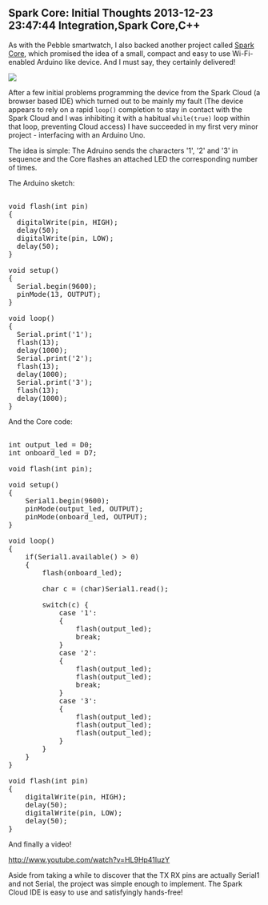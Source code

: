 Spark Core: Initial Thoughts
2013-12-23 23:47:44
Integration,Spark Core,C++
---

As with the Pebble smartwatch, I also backed another project called <a title="Spark Core" href="http://spark.io">Spark Core</a>, which promised the idea of a small, compact and easy to use Wi-Fi-enabled Arduino like device. And I must say, they certainly delivered!

![](/assets/import/media/2013/12/img_20131223_140517.jpg?w=545)

After a few initial problems programming the device from the Spark Cloud (a browser based IDE) which turned out to be mainly my fault (The device appears to rely on a rapid <code>loop()</code> completion to stay in contact with the Spark Cloud and I was inhibiting it with a habitual <code>while(true)</code> loop within that loop, preventing Cloud access) I have succeeded in my first very minor project - interfacing with an Arduino Uno.

The idea is simple: The Adruino sends the characters '1', '2' and '3' in sequence and the Core flashes an attached LED the corresponding number of times.

The Arduino sketch:

<!-- language="cpp" -->
<pre><div class="code-block">
void flash(int pin)
{
  digitalWrite(pin, HIGH);
  delay(50);
  digitalWrite(pin, LOW);
  delay(50);
}

void setup()
{
  Serial.begin(9600);
  pinMode(13, OUTPUT);
}

void loop()
{
  Serial.print('1');
  flash(13);
  delay(1000);
  Serial.print('2');
  flash(13);
  delay(1000);
  Serial.print('3');
  flash(13);
  delay(1000);
}
</div></pre>

And the Core code:

<!-- language="cpp" -->
<pre><div class="code-block">
int output_led = D0;
int onboard_led = D7;

void flash(int pin);

void setup()
{
    Serial1.begin(9600);
    pinMode(output_led, OUTPUT);
    pinMode(onboard_led, OUTPUT);
}

void loop()
{
    if(Serial1.available() > 0)
    {
        flash(onboard_led);

        char c = (char)Serial1.read();

        switch(c) {
            case '1':
            {
                flash(output_led);
                break;
            }
            case '2':
            {
                flash(output_led);
                flash(output_led);
                break;
            }
            case '3':
            {
                flash(output_led);
                flash(output_led);
                flash(output_led);
            }
        }
    }
}

void flash(int pin)
{
    digitalWrite(pin, HIGH);
    delay(50);
    digitalWrite(pin, LOW);
    delay(50);
}
</div></pre>

And finally a video!

http://www.youtube.com/watch?v=HL9Hp41IuzY

Aside from taking a while to discover that the TX RX pins are actually Serial1 and not Serial, the project was simple enough to implement. The Spark Cloud IDE is easy to use and satisfyingly hands-free!
